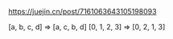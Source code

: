 https://juejin.cn/post/7161063643105198093

[a, b, c, d] => [a, c, b, d]
[0, 1, 2, 3] => [0, 2, 1, 3]
